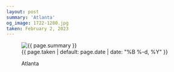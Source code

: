 ```yaml
---
layout: post
summary: 'Atlanta'
og_image: 1722-1280.jpg
taken: February 2, 2023
---
```


<figure class="post">
 <img alt="{{ page.summary }}" sizes="(min-width: 700px) 50vw, calc(100vw - 2rem)" src="{{ site.assets_url }}/1722-640.jpg" srcset="{{ site.assets_url }}/1722-320.jpg 320w, {{ site.assets_url }}/1722-640.jpg 640w, {{ site.assets_url }}/1722-960.jpg 960w, {{ site.assets_url }}/1722-1280.jpg 1280w"/>
 <figcaption>
  <time>
   {{ page.taken | default: page.date | date: "%B %-d, %Y" }}
  </time>
  <p>
   Atlanta
  </p>
 </figcaption>
</figure>
